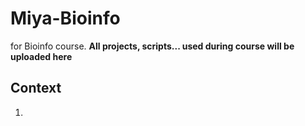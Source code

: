 # Miya-Bioinfo
for Bioinfo course.
**All projects, scripts... used during course will be uploaded here**

## Context
1.
